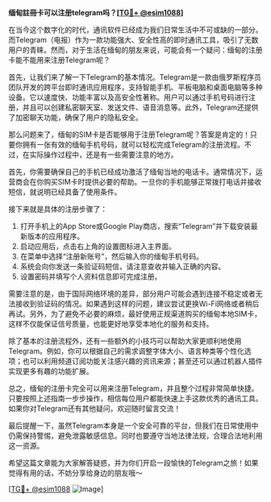 **缅甸註冊卡可以注册telegram吗？[[TG💪+ @esim1088](https://t.me/s/esim1088)]**

在当今这个数字化的时代，通讯软件已经成为我们日常生活中不可或缺的一部分。而Telegram（电报）作为一款功能强大、安全性高的即时通讯工具，吸引了无数用户的青睐。然而，对于生活在缅甸的朋友来说，可能会有一个疑问：缅甸的注册卡能不能用来注册Telegram呢？

首先，让我们来了解一下Telegram的基本情况。Telegram是一款由俄罗斯程序员团队开发的跨平台即时通讯应用程序，支持智能手机、平板电脑和桌面电脑等多种设备。它以速度快、功能丰富以及高安全性著称。用户可以通过手机号码进行注册，并且可以创建私密聊天室、发送文件、语音消息等。此外，Telegram还提供了加密聊天功能，确保了用户的隐私安全。

那么问题来了，缅甸的SIM卡是否能够用于注册Telegram呢？答案是肯定的！只要你拥有一张有效的缅甸手机号码，就可以轻松完成Telegram的注册流程。不过，在实际操作过程中，还是有一些需要注意的地方。

首先，你需要确保自己的手机已经成功激活了缅甸当地的电话卡。通常情况下，运营商会在你购买SIM卡时提供必要的帮助。一旦你的手机能够正常拨打电话并接收短信，就说明已经具备了使用条件。

接下来就是具体的注册步骤了：

1. 打开手机上的App Store或Google Play商店，搜索“Telegram”并下载安装最新版本的应用程序。
2. 启动应用后，点击右上角的设置图标进入主界面。
3. 在菜单中选择“注册新账号”，然后输入你的缅甸手机号码。
4. 系统会向你发送一条验证码短信，请注意查收并输入正确的内容。
5. 设置密码并填写个人资料信息即可完成注册。

需要注意的是，由于国际网络环境的差异，部分用户可能会遇到连接不稳定或者无法接收到验证码的情况。如果遇到这样的问题，建议尝试更换Wi-Fi网络或者稍后再试。另外，为了避免不必要的麻烦，最好使用正规渠道购买的缅甸本地SIM卡，这样不仅能保证信号质量，也能更好地享受本地化的服务和支持。

除了基本的注册流程外，还有一些额外的小技巧可以帮助大家更顺利地使用Telegram。例如，你可以根据自己的需求调整字体大小、语言种类等个性化选项；也可以利用频道订阅功能关注感兴趣的资讯来源；甚至还可以通过机器人插件实现更多有趣的功能扩展。

总之，缅甸的注册卡完全可以用来注册Telegram，并且整个过程非常简单快捷。只要按照上述指南一步步操作，相信每位用户都能快速上手这款优秀的通讯工具。如果你对Telegram还有其他疑问，欢迎随时留言交流！

最后提醒一下，虽然Telegram本身是一个安全可靠的平台，但我们在日常使用中仍需保持警惕，避免泄露敏感信息。同时也要遵守当地法律法规，合理合法地利用这一资源。

希望这篇文章能为大家解答疑惑，并为你们开启一段愉快的Telegram之旅！如果觉得有用的话，不妨分享给身边的朋友哦～

[[TG💪+ @esim1088](https://t.me/s/esim1088) ![Image](https://i.postimg.cc/4NQfJmqS/Snipaste-2025-05-13-00-14-12.png)]
